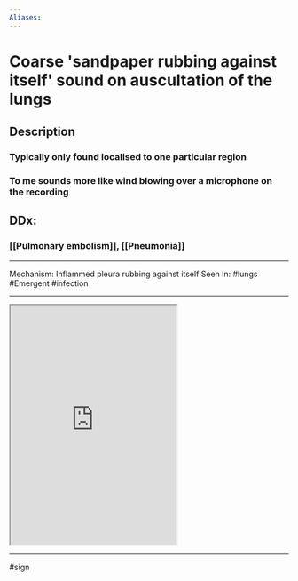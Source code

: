 ```yaml
---
Aliases:
---
```

# Coarse 'sandpaper rubbing against itself' sound on auscultation of the lungs
## Description
### Typically only found localised to one particular region 
### To me sounds more like wind blowing over a microphone on the recording 
## DDx: 
### [[Pulmonary embolism]], [[Pneumonia]]

---
Mechanism: Inflammed pleura rubbing against itself
Seen in: #lungs #Emergent #infection 

---
<iframe src="https://www.youtube.com/embed/zm0jaBHmm10" class="resize-vertical" style="height: 432px;"></iframe>

---
#sign 